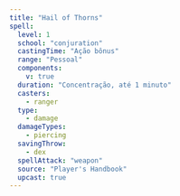 ```yaml
---
title: "Hail of Thorns"
spell:
  level: 1
  school: "conjuration"
  castingTime: "Ação bônus"
  range: "Pessoal"
  components:
    v: true
  duration: "Concentração, até 1 minuto"
  casters:
    - ranger
  type:
    - damage
  damageTypes:
    - piercing
  savingThrow:
    - dex
  spellAttack: "weapon"
  source: "Player's Handbook"
  upcast: true
---
```

